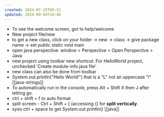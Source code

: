 ```yaml
---
created: 2024-07-25T09:51
updated: 2024-09-03T10:46
---
```

- To see the welcome screen, got to help/welcome
- New project file/new
- to get a new class, click on your folder -> new -> class -> give package name -> set public static void main
- open java perspective: window > Perspective > Open Perspective > Java
- new project using toolbar new shortcut. For HelloWorld project, unchecked 'Create module-info.java file'
- new class can also be done from toolbar 
- System.out.println("Hello World!") that is a "L" not an uppercase "i" [[java-strings]]
- To automatically run in the console, press Alt + Shift X then J after letting go. 
- ctrl + shift +  f to auto format 
- split screen - Ctrl + Shift + [ (accessing {) for **split vertically**.
- syso ctrl + space to get System.out.println()
[[java]]